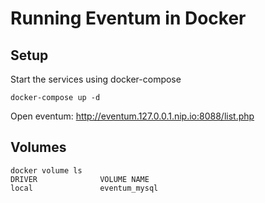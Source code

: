 # Running Eventum in Docker

## Setup

Start the services using docker-compose

```
docker-compose up -d
```

Open eventum: http://eventum.127.0.0.1.nip.io:8088/list.php

## Volumes

```
docker volume ls
DRIVER              VOLUME NAME
local               eventum_mysql
```
